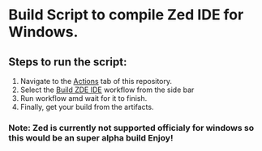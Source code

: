 # Build Script to compile Zed IDE for Windows.

## Steps to run the script:
1. Navigate to the [Actions](https://github.com/DroidMystic/Zed-Windows/actions) tab of this repository.
2. Select the [Build ZDE IDE](https://github.com/DroidMystic/Zed-Windows/actions/workflows/build.yml) workflow from the side bar
3. Run workflow amd wait for it to finish.
4. Finally, get your build from the artifacts.


### Note: Zed is currently not supported officialy for windows so this would be an super alpha build Enjoy!
